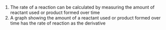 1. The rate of a reaction can be calculated by measuring the amount of reactant used or product formed over time
2. A graph showing the amount of a reactant used or product formed over time has the rate of reaction as the derivative
